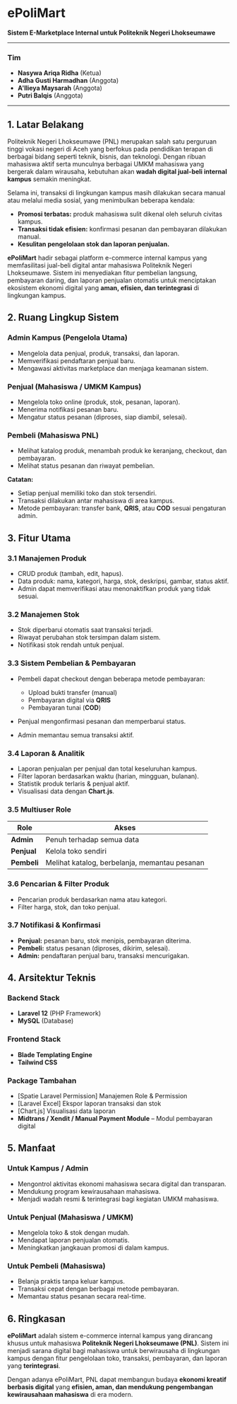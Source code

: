 # ePoliMart

**Sistem E-Marketplace Internal untuk Politeknik Negeri Lhokseumawe**

---

### Tim

* **Nasywa Ariqa Ridha** (Ketua)
* **Adha Gusti Harmadhan** (Anggota)
* **A'llieya Maysarah** (Anggota)
* **Putri Balqis** (Anggota)

---

## 1. Latar Belakang

Politeknik Negeri Lhokseumawe (PNL) merupakan salah satu perguruan tinggi vokasi negeri di Aceh yang berfokus pada pendidikan terapan di berbagai bidang seperti teknik, bisnis, dan teknologi.
Dengan ribuan mahasiswa aktif serta munculnya berbagai UMKM mahasiswa yang bergerak dalam wirausaha, kebutuhan akan **wadah digital jual-beli internal kampus** semakin meningkat.

Selama ini, transaksi di lingkungan kampus masih dilakukan secara manual atau melalui media sosial, yang menimbulkan beberapa kendala:

* **Promosi terbatas:** produk mahasiswa sulit dikenal oleh seluruh civitas kampus.
* **Transaksi tidak efisien:** konfirmasi pesanan dan pembayaran dilakukan manual.
* **Kesulitan pengelolaan stok dan laporan penjualan.**

**ePoliMart** hadir sebagai platform e-commerce internal kampus yang memfasilitasi jual-beli digital antar mahasiswa Politeknik Negeri Lhokseumawe.
Sistem ini menyediakan fitur pembelian langsung, pembayaran daring, dan laporan penjualan otomatis untuk menciptakan ekosistem ekonomi digital yang **aman, efisien, dan terintegrasi** di lingkungan kampus.


## 2. Ruang Lingkup Sistem

### Admin Kampus (Pengelola Utama)

* Mengelola data penjual, produk, transaksi, dan laporan.
* Memverifikasi pendaftaran penjual baru.
* Mengawasi aktivitas marketplace dan menjaga keamanan sistem.

### Penjual (Mahasiswa / UMKM Kampus)

* Mengelola toko online (produk, stok, pesanan, laporan).
* Menerima notifikasi pesanan baru.
* Mengatur status pesanan (diproses, siap diambil, selesai).

### Pembeli (Mahasiswa PNL)

* Melihat katalog produk, menambah produk ke keranjang, checkout, dan pembayaran.
* Melihat status pesanan dan riwayat pembelian.

**Catatan:**

* Setiap penjual memiliki toko dan stok tersendiri.
* Transaksi dilakukan antar mahasiswa di area kampus.
* Metode pembayaran: transfer bank, **QRIS**, atau **COD** sesuai pengaturan admin.


## 3. Fitur Utama

### 3.1 Manajemen Produk

* CRUD produk (tambah, edit, hapus).
* Data produk: nama, kategori, harga, stok, deskripsi, gambar, status aktif.
* Admin dapat memverifikasi atau menonaktifkan produk yang tidak sesuai.

### 3.2 Manajemen Stok

* Stok diperbarui otomatis saat transaksi terjadi.
* Riwayat perubahan stok tersimpan dalam sistem.
* Notifikasi stok rendah untuk penjual.

### 3.3 Sistem Pembelian & Pembayaran

* Pembeli dapat checkout dengan beberapa metode pembayaran:

  * Upload bukti transfer (manual)
  * Pembayaran digital via **QRIS**
  * Pembayaran tunai (**COD**)
* Penjual mengonfirmasi pesanan dan memperbarui status.
* Admin memantau semua transaksi aktif.

### 3.4 Laporan & Analitik

* Laporan penjualan per penjual dan total keseluruhan kampus.
* Filter laporan berdasarkan waktu (harian, mingguan, bulanan).
* Statistik produk terlaris & penjual aktif.
* Visualisasi data dengan **Chart.js**.

### 3.5 Multiuser Role

| Role        | Akses                                         |
| ----------- | --------------------------------------------- |
| **Admin**   | Penuh terhadap semua data                     |
| **Penjual** | Kelola toko sendiri                           |
| **Pembeli** | Melihat katalog, berbelanja, memantau pesanan |

### 3.6 Pencarian & Filter Produk

* Pencarian produk berdasarkan nama atau kategori.
* Filter harga, stok, dan toko penjual.

### 3.7 Notifikasi & Konfirmasi

* **Penjual:** pesanan baru, stok menipis, pembayaran diterima.
* **Pembeli:** status pesanan (diproses, dikirim, selesai).
* **Admin:** pendaftaran penjual baru, transaksi mencurigakan.


## 4. Arsitektur Teknis

### Backend Stack

* **Laravel 12** (PHP Framework)
* **MySQL** (Database)

### Frontend Stack

* **Blade Templating Engine**
* **Tailwind CSS**

### Package Tambahan

* [Spatie Laravel Permission] Manajemen Role & Permission
* [Laravel Excel] Ekspor laporan transaksi dan stok
* [Chart.js] Visualisasi data laporan
* **Midtrans / Xendit / Manual Payment Module** – Modul pembayaran digital


## 5. Manfaat

### Untuk Kampus / Admin

* Mengontrol aktivitas ekonomi mahasiswa secara digital dan transparan.
* Mendukung program kewirausahaan mahasiswa.
* Menjadi wadah resmi & terintegrasi bagi kegiatan UMKM mahasiswa.

### Untuk Penjual (Mahasiswa / UMKM)

* Mengelola toko & stok dengan mudah.
* Mendapat laporan penjualan otomatis.
* Meningkatkan jangkauan promosi di dalam kampus.

### Untuk Pembeli (Mahasiswa)

* Belanja praktis tanpa keluar kampus.
* Transaksi cepat dengan berbagai metode pembayaran.
* Memantau status pesanan secara real-time.


## 6. Ringkasan

**ePoliMart** adalah sistem e-commerce internal kampus yang dirancang khusus untuk mahasiswa **Politeknik Negeri Lhokseumawe (PNL)**.
Sistem ini menjadi sarana digital bagi mahasiswa untuk berwirausaha di lingkungan kampus dengan fitur pengelolaan toko, transaksi, pembayaran, dan laporan yang **terintegrasi**.

Dengan adanya ePoliMart, PNL dapat membangun budaya **ekonomi kreatif berbasis digital** yang **efisien, aman, dan mendukung pengembangan kewirausahaan mahasiswa** di era modern.

